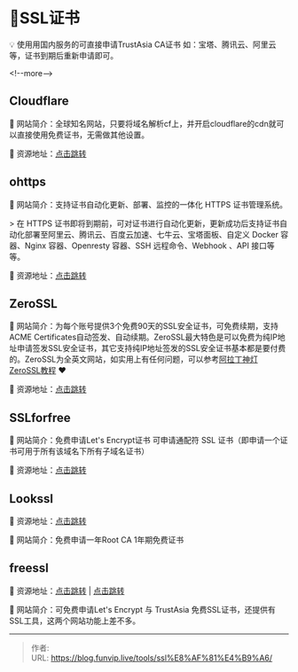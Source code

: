 # 🔑SSL证书


💡 使用用国内服务的可直接申请TrustAsia CA证书 如：宝塔、腾讯云、阿里云等，证书到期后重新申请即可。

&lt;!--more--&gt;

## Cloudflare

📁 网站简介：全球知名网站，只要将域名解析cf上，并开启cloudflare的cdn就可以直接使用免费证书，无需做其他设置。

🔗 资源地址：[点击跳转](https://cloudflare.com/)

## ohttps

📁 网站简介：支持证书自动化更新、部署、监控的一体化 HTTPS 证书管理系统。

&gt; 在 HTTPS 证书即将到期前，可对证书进行自动化更新，更新成功后支持证书自动化部署至阿里云、腾讯云、百度云加速、七牛云、宝塔面板、自定义 Docker 容器、Nginx 容器、Openresty 容器、SSH 远程命令、Webhook 、API 接口等等。

🔗 资源地址：[点击跳转](https://ohttps.com/)

## ZeroSSL

📁 网站简介：为每个账号提供3个免费90天的SSL安全证书，可免费续期，支持ACME Certificates自动签发、自动续期。ZeroSSL最大特色是可以免费为纯IP地址申请签发SSL安全证书，其它支持纯IP地址签发的SSL安全证书基本都是要付费的。ZeroSSL为全英文网站，如实用上有任何问题，可以参考[阿拉丁神灯ZeroSSL教程](https://www.aldsd.com/zerossl) ❤

🔗 资源地址：[点击跳转](https://zerossl.com/)

## SSLforfree

📁 网站简介：免费申请Let&#39;s Encrypt证书 可申请通配符 SSL 证书（即申请一个证书可用于所有该域名下所有子域名证书）

🔗 资源地址：[点击跳转](https://www.sslforfree.com/)

## Lookssl

🔗 资源地址：[点击跳转](https://www.lookssl.com/)

📁 网站简介：免费申请一年Root CA 1年期免费证书

## freessl

🔗 资源地址：[点击跳转](https://freessl.cn/)  | [点击跳转](https://freessl.org/)

📁 网站简介：可免费申请Let&#39;s Encrypt 与 TrustAsia 免费SSL证书，还提供有SSL工具，这两个网站功能上差不多。


---

> 作者:   
> URL: https://blog.funvip.live/tools/ssl%E8%AF%81%E4%B9%A6/  

